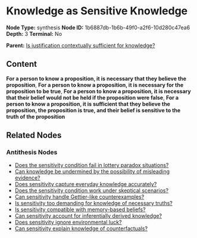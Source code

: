 # Knowledge as Sensitive Knowledge

**Node Type:** synthesis
**Node ID:** 1b6887db-1b6b-49f0-a2f6-10d280c47ea6
**Depth:** 3
**Terminal:** No

**Parent:** [Is justification contextually sufficient for knowledge?](is-justification-contextually-sufficient-for-knowledge-antithesis-5fb9072a-5544-447f-8bf9-58eb2752d40b.md)

## Content

**For a person to know a proposition, it is necessary that they believe the proposition**, **For a person to know a proposition, it is necessary for the proposition to be true**, **For a person to know a proposition, it is necessary that their belief would not be held if the proposition were false**, **For a person to know a proposition, it is sufficient that they believe the proposition, the proposition is true, and their belief is sensitive to the truth of the proposition**

## Related Nodes

### Antithesis Nodes

- [Does the sensitivity condition fail in lottery paradox situations?](does-the-sensitivity-condition-fail-in-lottery-paradox-situations-antithesis-78c5ba7e-6c84-4a21-b554-6342af1091bd.md)
- [Can knowledge be undermined by the possibility of misleading evidence?](can-knowledge-be-undermined-by-the-possibility-of-misleading-evidence-antithesis-96e63b54-af01-4211-821e-cfd6bda4d4bc.md)
- [Does sensitivity capture everyday knowledge accurately?](does-sensitivity-capture-everyday-knowledge-accurately-antithesis-7212bd13-2e21-4dbe-9b45-12d3e24d9ba5.md)
- [Does the sensitivity condition work under skeptical scenarios?](does-the-sensitivity-condition-work-under-skeptical-scenarios-antithesis-08e6fcc6-673d-4715-8fbd-bce0968e905b.md)
- [Can sensitivity handle Gettier-like counterexamples?](can-sensitivity-handle-gettier-like-counterexamples-antithesis-b492d9d3-6a64-4fdd-8326-a4afc46f7b60.md)
- [Is sensitivity too demanding for knowledge of necessary truths?](is-sensitivity-too-demanding-for-knowledge-of-necessary-truths-antithesis-d4b8e00a-ed7a-46ab-a720-4cca284d89d7.md)
- [Is sensitivity compatible with memory-based beliefs?](is-sensitivity-compatible-with-memory-based-beliefs-antithesis-b1690e3e-0ccd-42a0-892b-cc94d3da4c7c.md)
- [Can sensitivity account for inferentially derived knowledge?](can-sensitivity-account-for-inferentially-derived-knowledge-antithesis-0dfe832d-a237-4655-a9ea-23179773d14e.md)
- [Does sensitivity ignore environmental luck?](does-sensitivity-ignore-environmental-luck-antithesis-617a7960-8bf7-46a2-8843-25291b6fae29.md)
- [Can sensitivity explain knowledge of counterfactuals?](can-sensitivity-explain-knowledge-of-counterfactuals-antithesis-26b31315-4b0f-4cbf-8091-7e6451cca9c2.md)
